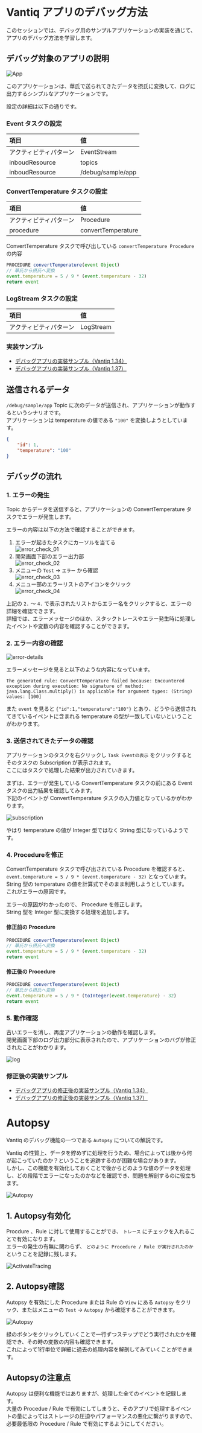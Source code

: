 
# Vantiq アプリのデバッグ方法

このセッションでは、デバッグ用のサンプルアプリケーションの実装を通じて、アプリのデバッグ方法を学習します。

## デバッグ対象のアプリの説明

![App](./imgs/app.png)

このアプリケーションは、華氏で送られてきたデータを摂氏に変換して、ログに出力するシンプルなアプリケーションです。  

設定の詳細は以下の通りです。

### Event タスクの設定

|項目|値|
| :-- | :-- |
|アクティビティパターン|EventStream|
|inboudResource|topics|
|inboudResource|/debug/sample/app|

### ConvertTemperature タスクの設定

|項目|値|
| :-- | :-- |
|アクティビティパターン|Procedure|
|procedure|convertTemperature|

ConvertTemperature タスクで呼び出している `convertTemperature Procedure` の内容

```JavaScript
PROCEDURE convertTemperature(event Object)
// 華氏から摂氏へ変換
event.temperature = 5 / 9 * (event.temperature - 32)
return event
```

### LogStream タスクの設定

|項目|値|
| :-- | :-- |
|アクティビティパターン|LogStream|

### 実装サンプル

- [デバッグアプリの実装サンプル（Vantiq 1.34）](./data/debug_1.34.zip)
- [デバッグアプリの実装サンプル（Vantiq 1.37）](./data/debug_1.37.zip)

## 送信されるデータ

`/debug/sample/app` Topic に次のデータが送信され、アプリケーションが動作するというシナリオです。  
アプリケーションは temperature の値である `"100"` を変換しようとしています。

```JSON
{
    "id": 1,
    "temperature": "100"
}
```

## デバッグの流れ

### 1. エラーの発生

Topic からデータを送信すると、アプリケーションの ConvertTemperature タスクでエラーが発生します。  

エラーの内容は以下の方法で確認することができます。  

1. エラーが起きたタスクにカーソルを当てる  
   ![error_check_01](./imgs/error_check_01.png)
1. 開発画面下部のエラー出力部  
   ![error_check_02](./imgs/error_check_02.png)
1. メニューの `Test` → `エラー` から確認  
   ![error_check_03](./imgs/error_check_03.png)
1. メニュー部のエラーリストのアイコンをクリック  
   ![error_check_04](./imgs/error_check_04.png)

上記の `2.` ～ `4.` で表示されたリストからエラー名をクリックすると、エラーの詳細を確認できます。  
詳細では、エラーメッセージのほか、スタックトレースやエラー発生時に処理したイベントや変数の内容を確認することができます。  

### 2. エラー内容の確認

![error-details](./imgs/error_details.png)

エラーメッセージを見ると以下のような内容になっています。

`The generated rule: ConvertTemperature failed because: Encountered exception during execution: No signature of method: java.lang.Class.multiply() is applicable for argument types: (String) values: [100]`

また `event` を見ると `{"id":1,"temperature":"100"}` とあり、どうやら送信されてきているイベントに含まれる temperature の型が一致していないということがわかります。

### 3. 送信されてきたデータの確認

アプリケーションのタスクを右クリックし `Task Eventの表示` をクリックするとそのタスクの Subscription が表示されます。  
ここにはタスクで処理した結果が出力されていきます。  

まずは、エラーが発生している ConvertTemperature タスクの前にある Event タスクの出力結果を確認してみます。  
下記のイベントが ConvertTemperature タスクの入力値となっているかがわかります。

![subscription](./imgs/subscription.png)

やはり temperature の値が Integer 型ではなく String 型になっているようです。

### 4. Procedureを修正

ConvertTemperature タスクで呼び出されている Procedure を確認すると、 `event.temperature = 5 / 9 * (event.temperature - 32)` となっています。  
String 型の temperature の値を計算式でそのまま利用しようとしています。  
これがエラーの原因です。  

エラーの原因がわかったので、 Procedure を修正します。  
String 型を Integer 型に変換する処理を追加します。  

#### 修正前の Procedure

```JavaScript
PROCEDURE convertTemperature(event Object)
// 華氏から摂氏へ変換
event.temperature = 5 / 9 * (event.temperature - 32)
return event
```

#### 修正後の Procedure

```javascript
PROCEDURE convertTemperature(event Object)
// 華氏から摂氏へ変換
event.temperature = 5 / 9 * (toInteger(event.temperature) - 32)
return event
```

### 5. 動作確認

古いエラーを消し、再度アプリケーションの動作を確認します。  
開発画面下部のログ出力部分に表示されたので、アプリケーションのバグが修正されたことがわかります。

![log](./imgs/log.png)

### 修正後の実装サンプル

- [デバッグアプリの修正後の実装サンプル（Vantiq 1.34）](./data/debug_answer_1.34.zip)
- [デバッグアプリの修正後の実装サンプル（Vantiq 1.37）](./data/debug_answer_1.37.zip)

# Autopsy

Vantiq のデバッグ機能の一つである `Autopsy` についての解説です。

Vantiq の性質上、データを貯めずに処理を行うため、場合によっては後から何が起こっていたのか？ということを追跡するのが困難な場合があります。  
しかし、この機能を有効化しておくことで後からどのような値のデータを処理し、どの段階でエラーになったのかなどを確認でき、問題を解剖するのに役立ちます。

![Autopsy](./imgs/autopsy.gif)

## 1. Autopsy有効化

Procdure 、Rule に対して使用することができ、 `トレース` にチェックを入れることで有効になります。  
エラーの発生の有無に関わらず、 `どのように Procedure / Rule が実行されたのか` ということを記録に残します。  

![ActivateTracing](./imgs/activate-tracing.png)

## 2. Autopsy確認

Autopsy を有効にした Procedure または Rule の `View` にある `Autopsy` をクリック、またはメニューの `Test` → `Autopsy` から確認することができます。

![Autopsy](./imgs/autopsy.png)

緑のボタンをクリックしていくことで一行ずつステップでどう実行されたかを確認でき、その時の変数の内容も確認できます。  
これによって1行単位で詳細に過去の処理内容を解剖してみていくことができます。　　

## Autopsyの注意点

Autopsy は便利な機能ではありますが、処理した全てのイベントを記録します。  
大量の Procedue / Rule で有効にしてしまうと、そのアプリで処理するイベントの量によってはストレージの圧迫やパフォーマンスの悪化に繋がりますので、必要最低限の Procedure / Rule で有効にするようにしてください。
